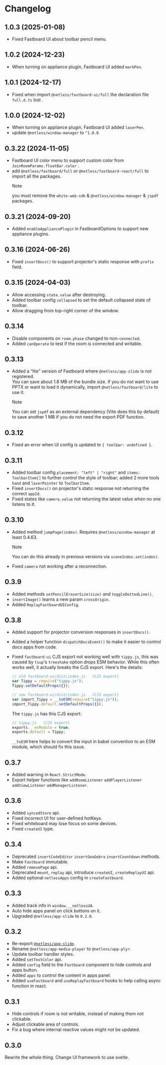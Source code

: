 # Changelog

## 1.0.3 (2025-01-08)
- Fixed Fastboard UI about toolbar pencil menu. 

## 1.0.2 (2024-12-23)
- When turning on appliance plugin, Fastboard UI added `markPen`.

## 1.0.1 (2024-12-17)
- Fixed when import `@netless/fastboard-ui/full` the declaration file `full.d.ts` lost .

## 1.0.0 (2024-12-02)

- When turning on appliance plugin, Fastboard UI added `laserPen`.
- update `@netless/window-manager` to `^1.0.0`.

## 0.3.22 (2024-11-05)

- Fastboard UI color menu to support custom color from ``JoinRoomParams.floatBar.color`` .
- add `@netless/fastboard/full` or `@netless/fastboard-react/full` to import all the packages.
  > [!NOTE]
  > you must remove the `white-web-sdk` & `@netless/window-manager` & `jspdf` packages.


## 0.3.21 (2024-09-20)

- Added `enableAppliancePlugin` in FastboardOptions to support new appliance plugins.

## 0.3.16 (2024-06-26)

- Fixed `insertDocs()` to support projector's static response with `prefix` field.

## 0.3.15 (2024-04-03)

- Allow accessing `state.value` after destroying.
- Added toolbar config `collapsed` to set the default collapsed state of toolbar.
- Allow dragging from top-right corner of the window.

## 0.3.14

- Disable components on `room.phase` changed to non-`connected`.
- Added `canOperate` to test if the room is connected and writable.

## 0.3.13

- Added a <q>lite</q> version of Fastboard where `@netless/app-slide` is not registered.\
  You can save about 1.8 MB of the bundle size.
  If you do not want to use PPTX or want to load it dynamically, import `@netless/fastboard/lite` to use it.

  > [!NOTE]
  > You can set `jspdf` as an external dependency (Vite does this by default) to save another 1 MB if you do not need the export PDF function.

## 0.3.12

- Fixed an error when UI config is updated to `{ toolbar: undefined }`.

## 0.3.11

- Added toolbar config `placement: "left" | "right"` and `items: ToolbarItem[]` to further control the style of toolbar; added 2 more tools `hand` and `laserPointer` to `ToolbarItem`.
- Fixed `insertDocs()` on projector's static response not returning the correct `appId`.
- Fixed states like `camera.value` not returning the latest value when no one listens to it.

## 0.3.10

- Added method `jumpPage(index)`. Requires `@netless/window-manager` at least 0.4.63.

  > [!NOTE]
  > You can do this already in previous versions via `sceneIndex.set(index)`.

- Fixed `camera` not working after a reconnection.

## 0.3.9

- Added methods `setPencilEraserSize(size)` and `toggleDottedLine()`.
- `insertImage()` learns a new param `crossOrigin`.
- Added `ReplayFastboardUIConfig`.

## 0.3.8

- Added support for projector conversion responses in `insertDocs()`.

- Added a helper function `dispatchDocsEvent()` to make it easier to control docs apps from code.

- Fixed `fastboard-ui` CJS export not working well with `tippy.js`, this was caused by `tsup`'s `treeshake` option drops ESM behavior. While this often works well, it actually breaks the CJS export. Here's the details:

  ```js
  // old fastboard-ui/dist/index.js   (CJS export)
  var Tippy = require("tippy.js");
  Tippy.setDefaultProps({});
  ```

  ```js
  // new fastboard-ui/dist/index.js   (CJS export)
  var import_Tippy = __toESM(require("tippy.js"));
  import_Tippy.default.setDefaultProps({});
  ```

  The `tippy.js` has this CJS export:

  ```js
  // tippy.js   (CJS export)
  exports.__esModule = true;
  exports.default = Tippy;
  ```

  `__toESM` here helps to convert the input in babel convention to an ESM module, which should fix this issue.

## 0.3.7

- Added warning in `React.StrictMode`.
- Export helper functions like `addRoomListener` `addPlayerListener` `addViewListener` `addManagerListener`.

## 0.3.6

- Added `syncedStore` api.
- Fixed incorrect UI for user-defined hotKeys.
- Fixed whiteboard may lose focus on some devices.
- Fixed `createUI` type.

## 0.3.4

- Deprecated `insertCodeEditor` `insertGeoGebra` `insertCountdown` methods.
- Make `Fastboard` immutable.
- Added `removePage` api.
- Deprecated `mount`, `replay` api, introduce `createUI`, `createReplayUI` api.
- Added optional `netlessApps` config in `createFastboard`.

## 0.3.3

- Added track info in `window.__netlessUA`.
- Auto hide apps panel on click buttons on it.
- Upgraded `@netless/app-slide` to `0.2.0`.

## 0.3.2

- Re-export [`@netless/app-slide`](https://github.com/netless-io/netless-app/tree/master/packages/app-slide).
- Rename `@netless/app-media-player` to `@netless/app-plyr`.
- Update toolbar handler styles.
- Added `setTextColor` api.
- Added `config` field to the `Fastboard` component to hide controls and apps button.
- Added `apps` to control the content in apps panel.
- Added `useFastboard` and `useReplayFastboard` hooks to help calling async function in react.

## 0.3.1

- Hide controls if room is not writable, instead of making them not clickable.
- Adjust clickable area of controls.
- Fix a bug where internal reactive values might not be updated.

## 0.3.0

Rewrite the whole thing. Change UI framework to use svelte.
